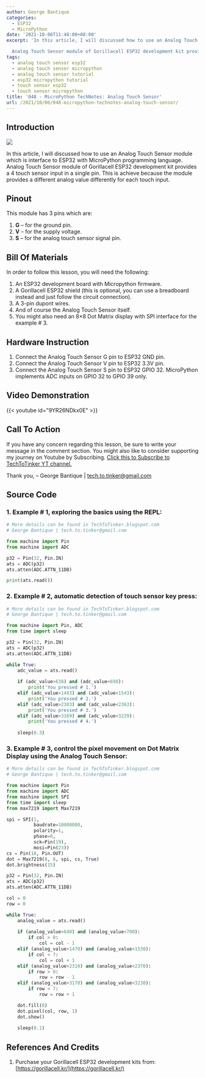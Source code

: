 ```yaml
---
author: George Bantique
categories:
  - ESP32
  - MicroPython
date: '2021-10-06T11:46:00+08:00'
excerpt: 'In this article, I will discussed how to use an Analog Touch Sensor module which is interface to ESP32 with MicroPython programming language.

  Analog Touch Sensor module of Gorillacell ESP32 development kit provides a 4 touch sensor input in a single pin.'
tags:
  - analog touch sensor esp32
  - analog touch sensor micropython
  - analog touch sensor tutorial
  - esp32 micropython tutorial
  - touch sensor esp32
  - touch sensor micropython
title: '048 - MicroPython TechNotes: Analog Touch Sensor'
url: /2021/10/06/048-micropython-technotes-analog-touch-sensor/
---
```


## **Introduction**

![](/images/048-MicroPython-TechNotes-Analog-Touch-Sensor.jpg)

In this article, I will discussed how to use an Analog Touch Sensor module which is interface to ESP32 with MicroPython programming language.
Analog Touch Sensor module of Gorillacell ESP32 development kit provides a 4 touch sensor input in a single pin. This is achieve because the module provides a different analog value differently for each touch input.

## **Pinout**

This module has 3 pins which are:
1. **G** – for the ground pin.
2. **V** – for the supply voltage.
3. **S** – for the analog touch sensor signal pin.

## **Bill Of Materials**

In order to follow this lesson, you will need the following:
1. An ESP32 development board with Micropython firmware.
2. A Gorillacell ESP32 shield (this is optional, you can use a breadboard instead and just follow the circuit connection).
3. A 3-pin dupont wires.
4. And of course the Analog Touch Sensor itself.
5. You might also need an 8×8 Dot Matrix display with SPI interface for the example # 3.

## **Hardware Instruction**

1. Connect the Analog Touch Sensor G pin to ESP32 GND pin.
2. Connect the Analog Touch Sensor V pin to ESP32 3.3V pin.
3. Connect the Analog Touch Sensor S pin to ESP32 GPIO 32. MicroPython implements ADC inputs on GPIO 32 to GPIO 39 only.

## **Video Demonstration**

{{< youtube id="9YR26NDkx0E" >}}

## **Call To Action**

If you have any concern regarding this lesson, be sure to write your message in the comment section.
You might also like to consider supporting my journey on Youtube by Subscribing. [Click this to Subscribe to TechToTinker YT channel.](https://www.youtube.com/c/TechToTinker?sub_confirmation=1)

Thank you,
    – George Bantique | tech.to.tinker@gmail.com

## **Source Code**

### 1. Example # 1, exploring the basics using the REPL:

```py { lineNos="true" wrap="true" }
# More details can be found in TechToTinker.blogspot.com 
# George Bantique | tech.to.tinker@gmail.com

from machine import Pin
from machine import ADC

p32 = Pin(32, Pin.IN)
ats = ADC(p32)
ats.atten(ADC.ATTN_11DB)

print(ats.read())

```

### 2. Example # 2, automatic detection of touch sensor key press:

```py { lineNos="true" wrap="true" }
# More details can be found in TechToTinker.blogspot.com 
# George Bantique | tech.to.tinker@gmail.com

from machine import Pin, ADC
from time import sleep

p32 = Pin(32, Pin.IN)
ats = ADC(p32)
ats.atten(ADC.ATTN_11DB)

while True:
    adc_value = ats.read()
    
    if (adc_value>638) and (adc_value<698):
        print('You pressed # 1.')
    elif (adc_value>1483) and (adc_value<1543):
        print('You pressed # 2.')
    elif (adc_value>2303) and (adc_value<2363):
        print('You pressed # 3.')
    elif (adc_value>3169) and (adc_value<3229):
        print('You pressed # 4.')
        
    sleep(0.3)

```

### 3. Example # 3, control the pixel movement on Dot Matrix Display using the Analog Touch Sensor:

```py { lineNos="true" wrap="true" }
# More details can be found in TechToTinker.blogspot.com 
# George Bantique | tech.to.tinker@gmail.com

from machine import Pin
from machine import ADC
from machine import SPI
from time import sleep
from max7219 import Max7219

spi = SPI(1,
          baudrate=10000000,
          polarity=1,
          phase=0,
          sck=Pin(19),
          mosi=Pin(23))
cs = Pin(18, Pin.OUT)
dot = Max7219(8, 8, spi, cs, True)
dot.brightness(15)

p32 = Pin(32, Pin.IN)
ats = ADC(p32)
ats.atten(ADC.ATTN_11DB)

col = 0
row = 0

while True:
    analog_value = ats.read()
    
    if (analog_value>640) and (analog_value<700):
        if col > 0:
            col = col - 1
    elif (analog_value>1470) and (analog_value<1530):
        if col < 7:
            col = col + 1
    elif (analog_value>2310) and (analog_value<2370):
        if row > 0:
            row = row - 1
    elif (analog_value>3170) and (analog_value<3230):
        if row < 7:
            row = row + 1

    dot.fill(0)
    dot.pixel(col, row, 1)
    dot.show()
    
    sleep(0.1)

```

## **References And Credits**
1. Purchase your Gorillacell ESP32 development kits from:
[https://gorillacell.kr/](https://gorillacell.kr/)

